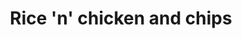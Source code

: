 ---
pid: llp567
title: Rice 'n' chicken and chips
location_transcription: Every single mall in the world
coordinates: "[-75.167586786791, 39.951625465593]"
zipcode: 
gen_neighborhood: 
neighborhood: 
outside_phl: 
age: '13'
age_range: 13-19
instagram: 
image_file_name: llp_567.jpg
proposal_transcription: Rice, chicken and orange drink because people love food.
topic: Food
topic_summary: '0'
type: Sculpture Statue
keywords_other: 
credit: Fernando
image_labels: 
twitter: 
facebook: 
permalink: "/monuments/llp567/"
layout: item-page
---